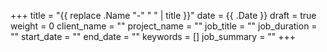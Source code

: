 +++
title = "{{ replace .Name "-" " " | title }}"
date = {{ .Date }}
draft = true
weight = 0
client_name = ""
project_name = ""
job_title = ""
job_duration = ""
start_date = ""
end_date = ""
keywords = []
job_summary = ""
+++
